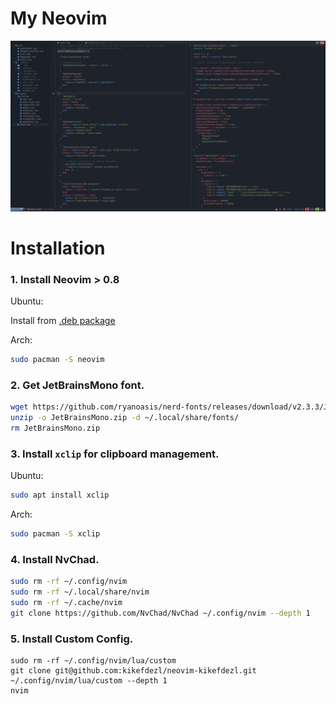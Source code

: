 # My Neovim 
![Screenshot](.thumbnails/screenshot.png)

# Installation

### 1. Install Neovim > 0.8

Ubuntu: 

Install from [.deb package](https://github.com/neovim/neovim/releases/tag/stable)

Arch:

```bash
sudo pacman -S neovim
```

### 2. Get JetBrainsMono font.

```bash
wget https://github.com/ryanoasis/nerd-fonts/releases/download/v2.3.3/JetBrainsMono.zip
unzip -o JetBrainsMono.zip -d ~/.local/share/fonts/
rm JetBrainsMono.zip
```

### 3. Install `xclip` for clipboard management.

Ubuntu:

```bash
sudo apt install xclip
```

Arch:

```bash
sudo pacman -S xclip
```

### 4. Install NvChad. 

```bash
sudo rm -rf ~/.config/nvim
sudo rm -rf ~/.local/share/nvim
sudo rm -rf ~/.cache/nvim
git clone https://github.com/NvChad/NvChad ~/.config/nvim --depth 1 
```

### 5. Install Custom Config.

```
sudo rm -rf ~/.config/nvim/lua/custom
git clone git@github.com:kikefdezl/neovim-kikefdezl.git ~/.config/nvim/lua/custom --depth 1
nvim
```
